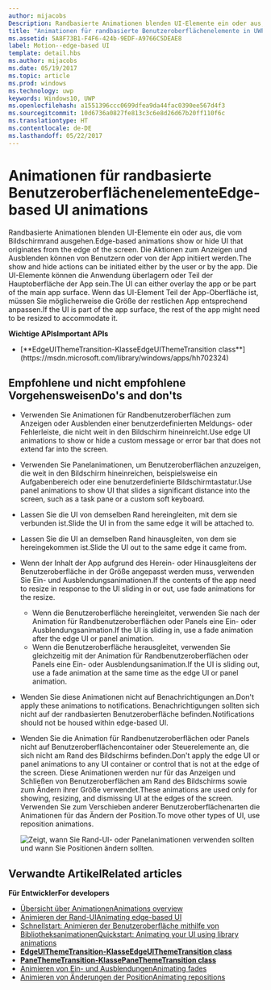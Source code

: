```yaml
---
author: mijacobs
Description: Randbasierte Animationen blenden UI-Elemente ein oder aus, die vom Bildschirmrand ausgehen.
title: "Animationen für randbasierte Benutzeroberflächenelemente in UWP-Apps"
ms.assetid: 5A8F73B1-F4F6-424b-9EDF-A9766C5DEAE8
label: Motion--edge-based UI
template: detail.hbs
ms.author: mijacobs
ms.date: 05/19/2017
ms.topic: article
ms.prod: windows
ms.technology: uwp
keywords: Windows10, UWP
ms.openlocfilehash: a1551396ccc0699dfea9da44fac0390ee567d4f3
ms.sourcegitcommit: 10d6736a0827fe813c3c6e8d26d67b20ff110f6c
ms.translationtype: HT
ms.contentlocale: de-DE
ms.lasthandoff: 05/22/2017
---
```

# <a name="edge-based-ui-animations"></a><span data-ttu-id="e818b-104">Animationen für randbasierte Benutzeroberflächenelemente</span><span class="sxs-lookup"><span data-stu-id="e818b-104">Edge-based UI animations</span></span>


<link rel="stylesheet" href="https://az835927.vo.msecnd.net/sites/uwp/Resources/css/custom.css">


<span data-ttu-id="e818b-105">Randbasierte Animationen blenden UI-Elemente ein oder aus, die vom Bildschirmrand ausgehen.</span><span class="sxs-lookup"><span data-stu-id="e818b-105">Edge-based animations show or hide UI that originates from the edge of the screen.</span></span> <span data-ttu-id="e818b-106">Die Aktionen zum Anzeigen und Ausblenden können von Benutzern oder von der App initiiert werden.</span><span class="sxs-lookup"><span data-stu-id="e818b-106">The show and hide actions can be initiated either by the user or by the app.</span></span> <span data-ttu-id="e818b-107">Die UI-Elemente können die Anwendung überlagern oder Teil der Hauptoberfläche der App sein.</span><span class="sxs-lookup"><span data-stu-id="e818b-107">The UI can either overlay the app or be part of the main app surface.</span></span> <span data-ttu-id="e818b-108">Wenn das UI-Element Teil der App-Oberfläche ist, müssen Sie möglicherweise die Größe der restlichen App entsprechend anpassen.</span><span class="sxs-lookup"><span data-stu-id="e818b-108">If the UI is part of the app surface, the rest of the app might need to be resized to accommodate it.</span></span>

<div class="important-apis" >
<b><span data-ttu-id="e818b-109">Wichtige APIs</span><span class="sxs-lookup"><span data-stu-id="e818b-109">Important APIs</span></span></b><br/>
<ul>
<li>[**<span data-ttu-id="e818b-110">EdgeUIThemeTransition-Klasse</span><span class="sxs-lookup"><span data-stu-id="e818b-110">EdgeUIThemeTransition class</span></span>**](https://msdn.microsoft.com/library/windows/apps/hh702324)</li>
</ul>
</div>


## <a name="dos-and-donts"></a><span data-ttu-id="e818b-111">Empfohlene und nicht empfohlene Vorgehensweisen</span><span class="sxs-lookup"><span data-stu-id="e818b-111">Do's and don'ts</span></span>


-   <span data-ttu-id="e818b-112">Verwenden Sie Animationen für Randbenutzeroberflächen zum Anzeigen oder Ausblenden einer benutzerdefinierten Meldungs- oder Fehlerleiste, die nicht weit in den Bildschirm hineinreicht.</span><span class="sxs-lookup"><span data-stu-id="e818b-112">Use edge UI animations to show or hide a custom message or error bar that does not extend far into the screen.</span></span>
-   <span data-ttu-id="e818b-113">Verwenden Sie Panelanimationen, um Benutzeroberflächen anzuzeigen, die weit in den Bildschirm hineinreichen, beispielsweise ein Aufgabenbereich oder eine benutzerdefinierte Bildschirmtastatur.</span><span class="sxs-lookup"><span data-stu-id="e818b-113">Use panel animations to show UI that slides a significant distance into the screen, such as a task pane or a custom soft keyboard.</span></span>
-   <span data-ttu-id="e818b-114">Lassen Sie die UI von demselben Rand hereingleiten, mit dem sie verbunden ist.</span><span class="sxs-lookup"><span data-stu-id="e818b-114">Slide the UI in from the same edge it will be attached to.</span></span>
-   <span data-ttu-id="e818b-115">Lassen Sie die UI an demselben Rand hinausgleiten, von dem sie hereingekommen ist.</span><span class="sxs-lookup"><span data-stu-id="e818b-115">Slide the UI out to the same edge it came from.</span></span>
-   <span data-ttu-id="e818b-116">Wenn der Inhalt der App aufgrund des Herein- oder Hinausgleitens der Benutzeroberfläche in der Größe angepasst werden muss, verwenden Sie Ein- und Ausblendungsanimationen.</span><span class="sxs-lookup"><span data-stu-id="e818b-116">If the contents of the app need to resize in response to the UI sliding in or out, use fade animations for the resize.</span></span>
    -   <span data-ttu-id="e818b-117">Wenn die Benutzeroberfläche hereingleitet, verwenden Sie nach der Animation für Randbenutzeroberflächen oder Panels eine Ein- oder Ausblendungsanimation.</span><span class="sxs-lookup"><span data-stu-id="e818b-117">If the UI is sliding in, use a fade animation after the edge UI or panel animation.</span></span>
    -   <span data-ttu-id="e818b-118">Wenn die Benutzeroberfläche herausgleitet, verwenden Sie gleichzeitig mit der Animation für Randbenutzeroberflächen oder Panels eine Ein- oder Ausblendungsanimation.</span><span class="sxs-lookup"><span data-stu-id="e818b-118">If the UI is sliding out, use a fade animation at the same time as the edge UI or panel animation.</span></span>
-   <span data-ttu-id="e818b-119">Wenden Sie diese Animationen nicht auf Benachrichtigungen an.</span><span class="sxs-lookup"><span data-stu-id="e818b-119">Don't apply these animations to notifications.</span></span> <span data-ttu-id="e818b-120">Benachrichtigungen sollten sich nicht auf der randbasierten Benutzeroberfläche befinden.</span><span class="sxs-lookup"><span data-stu-id="e818b-120">Notifications should not be housed within edge-based UI.</span></span>
-   <span data-ttu-id="e818b-121">Wenden Sie die Animation für Randbenutzeroberflächen oder Panels nicht auf Benutzeroberflächencontainer oder Steuerelemente an, die sich nicht am Rand des Bildschirms befinden.</span><span class="sxs-lookup"><span data-stu-id="e818b-121">Don't apply the edge UI or panel animations to any UI container or control that is not at the edge of the screen.</span></span> <span data-ttu-id="e818b-122">Diese Animationen werden nur für das Anzeigen und Schließen von Benutzeroberflächen am Rand des Bildschirms sowie zum Ändern ihrer Größe verwendet.</span><span class="sxs-lookup"><span data-stu-id="e818b-122">These animations are used only for showing, resizing, and dismissing UI at the edges of the screen.</span></span> <span data-ttu-id="e818b-123">Verwenden Sie zum Verschieben anderer Benutzeroberflächenarten die Animationen für das Ändern der Position.</span><span class="sxs-lookup"><span data-stu-id="e818b-123">To move other types of UI, use reposition animations.</span></span>

    ![Zeigt, wann Sie Rand-UI- oder Panelanimationen verwenden sollten und wann Sie Positionen ändern sollten.](images/edgevsreposition.png)

## <a name="related-articles"></a><span data-ttu-id="e818b-125">Verwandte Artikel</span><span class="sxs-lookup"><span data-stu-id="e818b-125">Related articles</span></span>


**<span data-ttu-id="e818b-126">Für Entwickler</span><span class="sxs-lookup"><span data-stu-id="e818b-126">For developers</span></span>**
* [<span data-ttu-id="e818b-127">Übersicht über Animationen</span><span class="sxs-lookup"><span data-stu-id="e818b-127">Animations overview</span></span>](https://msdn.microsoft.com/library/windows/apps/mt187350)
* [<span data-ttu-id="e818b-128">Animieren der Rand-UI</span><span class="sxs-lookup"><span data-stu-id="e818b-128">Animating edge-based UI</span></span>](https://msdn.microsoft.com/library/windows/apps/xaml/jj649428)
* [<span data-ttu-id="e818b-129">Schnellstart: Animieren der Benutzeroberfläche mithilfe von Bibliotheksanimationen</span><span class="sxs-lookup"><span data-stu-id="e818b-129">Quickstart: Animating your UI using library animations</span></span>](https://msdn.microsoft.com/library/windows/apps/xaml/hh452703)
* [**<span data-ttu-id="e818b-130">EdgeUIThemeTransition-Klasse</span><span class="sxs-lookup"><span data-stu-id="e818b-130">EdgeUIThemeTransition class</span></span>**](https://msdn.microsoft.com/library/windows/apps/hh702324)
* [**<span data-ttu-id="e818b-131">PaneThemeTransition-Klasse</span><span class="sxs-lookup"><span data-stu-id="e818b-131">PaneThemeTransition class</span></span>**](https://msdn.microsoft.com/library/windows/apps/hh969160)
* [<span data-ttu-id="e818b-132">Animieren von Ein- und Ausblendungen</span><span class="sxs-lookup"><span data-stu-id="e818b-132">Animating fades</span></span>](https://msdn.microsoft.com/library/windows/apps/xaml/jj649429)
* [<span data-ttu-id="e818b-133">Animieren von Änderungen der Position</span><span class="sxs-lookup"><span data-stu-id="e818b-133">Animating repositions</span></span>](https://msdn.microsoft.com/library/windows/apps/xaml/jj649434)

 

 




